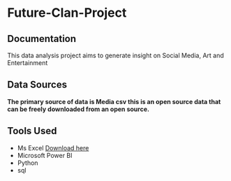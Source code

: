 # Future-Clan-Project
## Documentation 

This data analysis project aims to generate insight on Social Media, Art and Entertainment 

## Data Sources
**The primary source of data is Media csv this is an open source data that can be freely downloaded from an open source.**

## Tools Used

- Ms Excel [Download here](https://www.kaggle.com/datasets/robikscube/mr-beast-youtube-video-statistics)
- Microsoft Power BI
- Python
- sql
